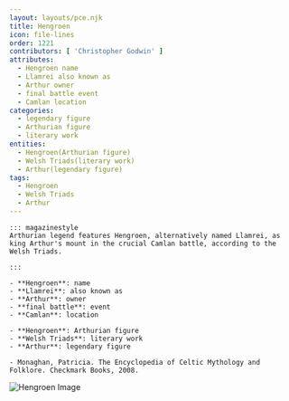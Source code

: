 ```yaml
---
layout: layouts/pce.njk
title: Hengroen
icon: file-lines
order: 1221
contributors: [ 'Christopher Godwin' ]
attributes:
  - Hengroen name
  - Llamrei also known as
  - Arthur owner
  - final battle event
  - Camlan location
categories:
  - legendary figure
  - Arthurian figure
  - literary work
entities:
  - Hengroen(Arthurian figure)
  - Welsh Triads(literary work)
  - Arthur(legendary figure)
tags:
  - Hengroen
  - Welsh Triads
  - Arthur
---
```

``` tab [group1:Info]
::: magazinestyle
Arthurian legend features Hengroen, alternatively named Llamrei, as king Arthur's mount in the crucial Camlan battle, according to the Welsh Triads.

:::
```
``` tab [group1:Attributes]
- **Hengroen**: name
- **Llamrei**: also known as
- **Arthur**: owner
- **final battle**: event
- **Camlan**: location
```
``` tab [group1:Entities]
- **Hengroen**: Arthurian figure
- **Welsh Triads**: literary work
- **Arthur**: legendary figure
```
``` tab [group1:Sources]
- Monaghan, Patricia. The Encyclopedia of Celtic Mythology and Folklore. Checkmark Books, 2008.
```
![Hengroen Image]([None])
